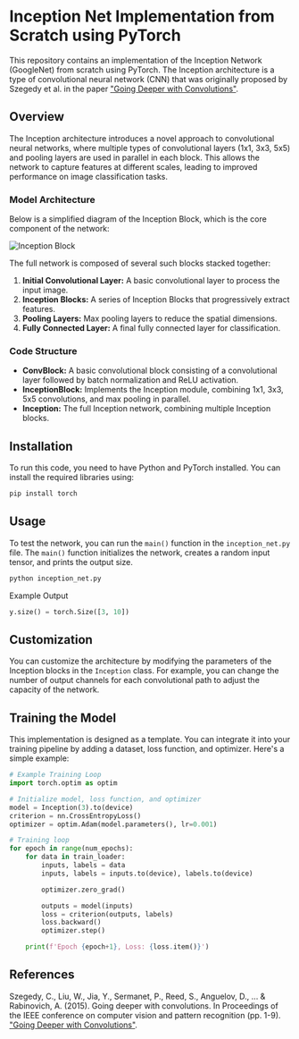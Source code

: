 # Inception Net Implementation from Scratch using PyTorch

This repository contains an implementation of the Inception Network (GoogleNet) from scratch using PyTorch. The Inception architecture is a type of convolutional neural network (CNN) that was originally proposed by Szegedy et al. in the paper ["Going Deeper with Convolutions"](https://arxiv.org/abs/1409.4842).

## Overview

The Inception architecture introduces a novel approach to convolutional neural networks, where multiple types of convolutional layers (1x1, 3x3, 5x5) and pooling layers are used in parallel in each block. This allows the network to capture features at different scales, leading to improved performance on image classification tasks.

### Model Architecture

Below is a simplified diagram of the Inception Block, which is the core component of the network:

![Inception Block](https://production-media.paperswithcode.com/methods/Screen_Shot_2020-06-22_at_3.22.39_PM.png)

The full network is composed of several such blocks stacked together:

1. **Initial Convolutional Layer:** A basic convolutional layer to process the input image.
2. **Inception Blocks:** A series of Inception Blocks that progressively extract features.
3. **Pooling Layers:** Max pooling layers to reduce the spatial dimensions.
4. **Fully Connected Layer:** A final fully connected layer for classification.

### Code Structure

- **ConvBlock:** A basic convolutional block consisting of a convolutional layer followed by batch normalization and ReLU activation.
- **InceptionBlock:** Implements the Inception module, combining 1x1, 3x3, 5x5 convolutions, and max pooling in parallel.
- **Inception:** The full Inception network, combining multiple Inception blocks.

## Installation

To run this code, you need to have Python and PyTorch installed. You can install the required libraries using:

```bash
pip install torch
```

## Usage

To test the network, you can run the `main()` function in the `inception_net.py` file. The `main()` function initializes the network, creates a random input tensor, and prints the output size.

```bash
python inception_net.py
```

Example Output

```python
y.size() = torch.Size([3, 10])
```

## Customization

You can customize the architecture by modifying the parameters of the Inception blocks in the `Inception` class. For example, you can change the number of output channels for each convolutional path to adjust the capacity of the network.

## Training the Model

This implementation is designed as a template. You can integrate it into your training pipeline by adding a dataset, loss function, and optimizer. Here's a simple example:

```python
# Example Training Loop
import torch.optim as optim

# Initialize model, loss function, and optimizer
model = Inception(3).to(device)
criterion = nn.CrossEntropyLoss()
optimizer = optim.Adam(model.parameters(), lr=0.001)

# Training loop
for epoch in range(num_epochs):
    for data in train_loader:
        inputs, labels = data
        inputs, labels = inputs.to(device), labels.to(device)

        optimizer.zero_grad()

        outputs = model(inputs)
        loss = criterion(outputs, labels)
        loss.backward()
        optimizer.step()

    print(f'Epoch {epoch+1}, Loss: {loss.item()}')
```

## References

Szegedy, C., Liu, W., Jia, Y., Sermanet, P., Reed, S., Anguelov, D., ... & Rabinovich, A. (2015). Going deeper with convolutions. In Proceedings of the IEEE conference on computer vision and pattern recognition (pp. 1-9).
["Going Deeper with Convolutions"](https://arxiv.org/abs/1409.4842).
